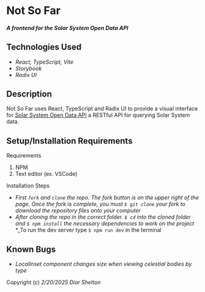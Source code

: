 # Not So Far


#### _A frontend for the Solar System Open Data API_

## Technologies Used

* _React, TypeScript, Vite_
* _Storybook_
* _Radix UI_


## Description

Not So Far uses React, TypeScript and Radix UI to provide a visual interface for [Solar System Open Data API](https://api.le-systeme-solaire.net/en/) a RESTful API for querying Solar System data.



## Setup/Installation Requirements

Requirements
1. NPM
2. Text editor (ex. VSCode)

Installation Steps
* _First ```fork``` and ```clone``` the repo. 
The fork button is on the upper right of the page. Once the fork is complete, you must ```$ git clone``` your fork to download the repository files onto your computer_
* _After cloning the repo in the correct folder. ```$ cd``` into the cloned folder and ```$ npm install``` the necessary dependencies to work on the project_
*_To run the dev server type ```$ npm run dev``` in the terminal


## Known Bugs
* _LocalInset component changes size when viewing celestial bodies by type_

Copyright (c) _2/20/2025_ _Dior Shelton_
